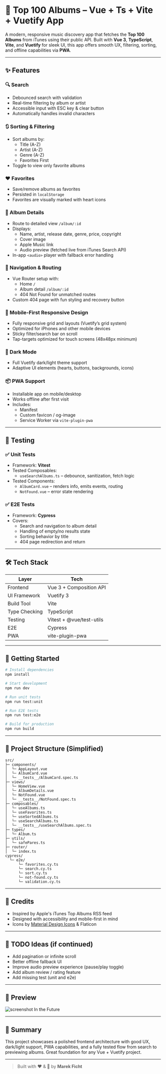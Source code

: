 # 🎵 Top 100 Albums – Vue + Ts + Vite + Vuetify App

A modern, responsive music discovery app that fetches the **Top 100 Albums** from iTunes using their public API. Built with **Vue 3**, **TypeScript**, **Vite**, and **Vuetify** for sleek UI, this app offers smooth UX, filtering, sorting, and offline capabilities via **PWA**.

---

## ✨ Features

### 🔍 Search

- Debounced search with validation
- Real-time filtering by album or artist
- Accessible input with ESC key & clear button
- Automatically handles invalid characters

### 🔃 Sorting & Filtering

- Sort albums by:
  - Title (A-Z)
  - Artist (A-Z)
  - Genre (A-Z)
  - Favorites First
- Toggle to view only favorite albums

### ❤️ Favorites

- Save/remove albums as favorites
- Persisted in `localStorage`
- Favorites are visually marked with heart icons

### 🎷 Album Details

- Route to detailed view `/album/:id`
- Displays:
  - Name, artist, release date, genre, price, copyright
  - Cover image
  - Apple Music link
  - Audio preview (fetched live from iTunes Search API)
- In-app `<audio>` player with fallback error handling

### 🧱 Navigation & Routing

- Vue Router setup with:
  - Home `/`
  - Album detail `/album/:id`
  - 404 Not Found for unmatched routes
- Custom 404 page with fun styling and recovery button

### 📱 Mobile-First Responsive Design

- Fully responsive grid and layouts (Vuetify’s grid system)
- Optimized for iPhones and other mobile devices
- Sticky filter/search bar on scroll
- Tap-targets optimized for touch screens (48x48px minimum)

### 🌙 Dark Mode

- Full Vuetify dark/light theme support
- Adaptive UI elements (hearts, buttons, backgrounds, icons)

### 📦 PWA Support

- Installable app on mobile/desktop
- Works offline after first visit
- Includes:
  - Manifest
  - Custom favicon / og-image
  - Service Worker via `vite-plugin-pwa`

---

## 🧪 Testing

### ✅ Unit Tests

- Framework: **Vitest**
- Tested Composables:
  - `useSearchAlbums.ts` – debounce, sanitization, fetch logic
- Tested Components:
  - `AlbumCard.vue` – renders info, emits events, routing
  - `NotFound.vue` – error state rendering

### ✅ E2E Tests

- Framework: **Cypress**
- Covers:
  - Search and navigation to album detail
  - Handling of empty/no results state
  - Sorting behavior by title
  - 404 page redirection and return

---

## 🛠️ Tech Stack

| Layer         | Tech                     |
| ------------- | ------------------------ |
| Frontend      | Vue 3 + Composition API  |
| UI Framework  | Vuetify 3                |
| Build Tool    | Vite                     |
| Type Checking | TypeScript               |
| Testing       | Vitest + @vue/test-utils |
| E2E           | Cypress                  |
| PWA           | vite-plugin-pwa          |

---

## 🚀 Getting Started

```bash
# Install dependencies
npm install

# Start development
npm run dev

# Run unit tests
npm run test:unit

# Run E2E tests
npm run test:e2e

# Build for production
npm run build
```

---

## 📁 Project Structure (Simplified)

```
src/
├─ components/
│  └─ AppLayout.vue
│  └─ AlbumCard.vue
│  └─ __tests__/AlbumCard.spec.ts
├─ views/
│  └─ HomeView.vue
│  └─ AlbumDetails.vue
│  └─ NotFound.vue
│  └─ __tests__/NotFound.spec.ts
├─ composables/
│  └─ useAlbums.ts
│  └─ useFavorites.ts
│  └─ useSortedAlbums.ts
│  └─ useSearchAlbums.ts
│  └─ __tests__/useSearchAlbums.spec.ts
├─ types/
│  └─ Album.ts
├─ utils/
│  └─ safePares.ts
├─ router/
│  └─ index.ts
cypress/
  └─ e2e/
      └─ favorites.cy.ts
      └─ search.cy.ts
      └─ sort.cy.ts
      └─ not-found.cy.ts
      └─ validation.cy.ts
```

---

## 🙌 Credits

- Inspired by Apple's iTunes Top Albums RSS feed
- Designed with accessibility and mobile-first in mind
- Icons by [Material Design Icons](https://materialdesignicons.com/) & Flaticon

---

## 🧠 TODO Ideas (if continued)

- Add pagination or infinite scroll
- Better offline fallback UI
- Improve audio preview experience (pause/play toggle)
- Add album review / rating feature
- Add missing test (unit and e2e)

---

## 📸 Preview

![screenshot](./public/og-image.png)
In the Future

---

## 🧠 Summary

This project showcases a polished frontend architecture with good UX, dark/light support, PWA capabilities, and a fully tested flow from search to previewing albums. Great foundation for any Vue + Vuetify project.

---

> Built with ❤️ & 🎷 by **Marek Ficht**
